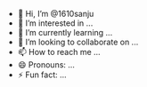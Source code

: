 - 👋 Hi, I’m @1610sanju
- 👀 I’m interested in ...
- 🌱 I’m currently learning ...
- 💞️ I’m looking to collaborate on ...
- 📫 How to reach me ...
- 😄 Pronouns: ...
- ⚡ Fun fact: ...

<!---
1610sanju/1610sanju is a ✨ special ✨ repository because its `README.md` (this file) appears on your GitHub profile.
You can click the Preview link to take a look at your changes.
--->
